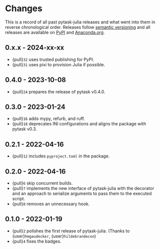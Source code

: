# Changes

This is a record of all past pytask-julia releases and what went into them in reverse
chronological order. Releases follow [semantic versioning](https://semver.org/) and all
releases are available on [PyPI](https://pypi.org/project/pytask-julia) and
[Anaconda.org](https://anaconda.org/conda-forge/pytask-julia).

## 0.x.x - 2024-xx-xx

- {pull}`32` uses trusted publishing for PyPI.
- {pull}`31` uses pixi to provision Julia if possible.

## 0.4.0 - 2023-10-08

- {pull}`24` prepares the release of pytask v0.4.0.

## 0.3.0 - 2023-01-24

- {pull}`16` adds mypy, refurb, and ruff.
- {pull}`18` deprecates INI configurations and aligns the package with pytask v0.3.

## 0.2.1 - 2022-04-16

- {pull}`12` includes `pyproject.toml` in the package.

## 0.2.0 - 2022-04-16

- {pull}`6` skip concurrent builds.
- {pull}`7` implements the new interface of pytask-julia with the decorator and an
  approach to serialize arguments to pass them to the executed script.
- {pull}`8` removes an unnecessary hook.

## 0.1.0 - 2022-01-19

- {pull}`2` polishes the first release of pytask-julia. (Thanks to {user}`hmgaudecker`,
  {user}`hildebrandecon`)
- {pull}`4` fixes the badges.
